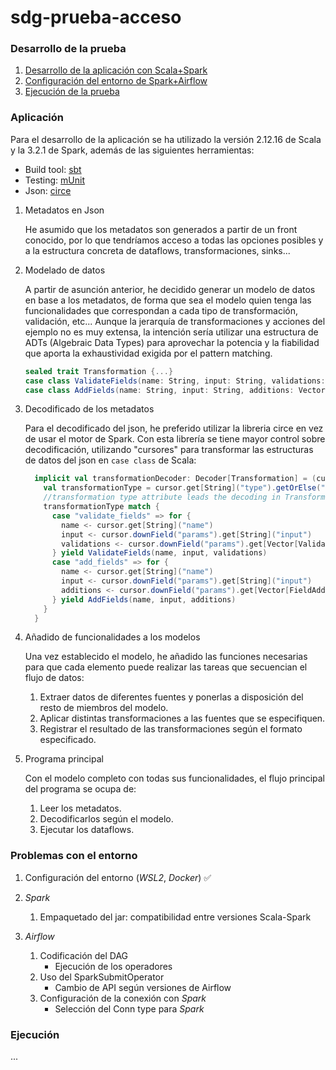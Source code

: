 # sdg-prueba-acceso

### Desarrollo de la prueba

1. [Desarrollo de la aplicación con Scala+Spark](#Aplicación)
2. [Configuración del entorno de Spark+Airflow](#Entorno)
3. [Ejecución de la prueba](#Ejecución)

### Aplicación

Para el desarrollo de la aplicación se ha utilizado la versión 2.12.16 de Scala y la 3.2.1 de Spark, además de las siguientes herramientas:
+ Build tool: [sbt](https://www.scala-sbt.org/)
+ Testing: [mUnit](https://scalameta.org/munit/)
+ Json: [circe](https://circe.github.io/circe/)

1. Metadatos en Json

    He asumido que los metadatos son generados a partir de un front conocido, por lo que tendríamos acceso a todas las opciones posibles y a la estructura
    concreta de dataflows, transformaciones, sinks... 
2. Modelado de datos

    A partir de asunción anterior, he decidido generar un modelo de datos en base a los metadatos, de forma que sea el modelo quien tenga las funcionalidades 
    que correspondan a cada tipo de transformación, validación, etc... Aunque la jerarquía de transformaciones y acciones del ejemplo no es muy extensa,
    la intención sería utilizar una estructura de ADTs (Algebraic Data Types) para aprovechar la potencia y la fiabilidad que aporta la exhaustividad exigida 
    por el pattern matching.
    ```scala
    sealed trait Transformation {...}
    case class ValidateFields(name: String, input: String, validations: Vector[Validation]) extends Transformation {...}
    case class AddFields(name: String, input: String, additions: Vector[FieldAddition]) extends Transformation {...}
    ```
3. Decodificado de los metadatos

    Para el decodificado del json, he preferido utilizar la libreria circe en vez de usar el motor de Spark. Con esta librería se tiene mayor control sobre
    decodificación, utilizando "cursores" para transformar las estructuras de datos del json en `case class` de Scala:
    ```scala
      implicit val transformationDecoder: Decoder[Transformation] = (cursor: ACursor) => {
        val transformationType = cursor.get[String]("type").getOrElse("")
        //transformation type attribute leads the decoding in Transformation
        transformationType match {
          case "validate_fields" => for {
            name <- cursor.get[String]("name")
            input <- cursor.downField("params").get[String]("input")
            validations <- cursor.downField("params").get[Vector[Validation]]("validations")
          } yield ValidateFields(name, input, validations)
          case "add_fields" => for {
            name <- cursor.get[String]("name")
            input <- cursor.downField("params").get[String]("input")
            additions <- cursor.downField("params").get[Vector[FieldAddition]]("addFields")
          } yield AddFields(name, input, additions)
        }
      }
    ```
4. Añadido de funcionalidades a los modelos

    Una vez establecido el modelo, he añadido las funciones necesarias para que cada elemento puede realizar las tareas que secuencian el flujo de datos:
    1. Extraer datos de diferentes fuentes y ponerlas a disposición del resto de miembros del modelo.
    2. Aplicar distintas transformaciones a las fuentes que se especifiquen.
    3. Registrar el resultado de las transformaciones según el formato especificado. 

5. Programa principal
    
    Con el modelo completo con todas sus funcionalidades, el flujo principal del programa se ocupa de:
     1. Leer los metadatos.
     2. Decodificarlos según el modelo.
     3. Ejecutar los dataflows.  


### Problemas con el entorno

1. Configuración del entorno (_WSL2_, _Docker_) ✅

2. _Spark_ 
    
    1. Empaquetado del jar: compatibilidad entre versiones Scala-Spark

3. _Airflow_
    
    1. Codificación del DAG
        + Ejecución de los operadores
    2. Uso del SparkSubmitOperator
       + Cambio de API según versiones de Airflow 
    3. Configuración de la conexión con _Spark_ 
       + Selección del Conn type para _Spark_ 

### Ejecución

...